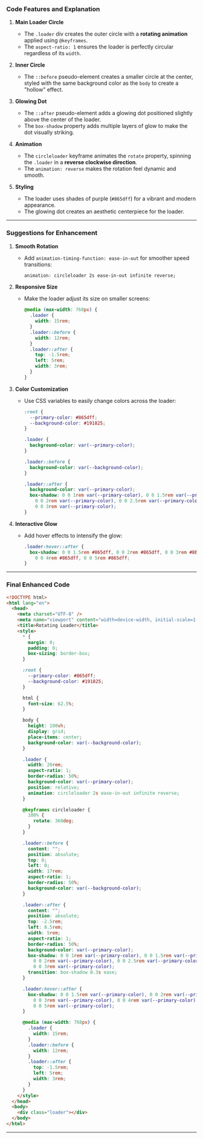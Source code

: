 ### **Code Features and Explanation**

1. **Main Loader Circle**
   - The `.loader` div creates the outer circle with a **rotating animation** applied using `@keyframes`.
   - The `aspect-ratio: 1` ensures the loader is perfectly circular regardless of its `width`.

2. **Inner Circle**
   - The `::before` pseudo-element creates a smaller circle at the center, styled with the same background color as the `body` to create a "hollow" effect.

3. **Glowing Dot**
   - The `::after` pseudo-element adds a glowing dot positioned slightly above the center of the loader.
   - The `box-shadow` property adds multiple layers of glow to make the dot visually striking.

4. **Animation**
   - The `circleloader` keyframe animates the `rotate` property, spinning the `.loader` in a **reverse clockwise direction**.
   - The `animation: reverse` makes the rotation feel dynamic and smooth.

5. **Styling**
   - The loader uses shades of purple (`#865dff`) for a vibrant and modern appearance.
   - The glowing dot creates an aesthetic centerpiece for the loader.

---

### **Suggestions for Enhancement**

1. **Smooth Rotation**
   - Add `animation-timing-function: ease-in-out` for smoother speed transitions:
     ```css
     animation: circleloader 2s ease-in-out infinite reverse;
     ```

2. **Responsive Size**
   - Make the loader adjust its size on smaller screens:
     ```css
     @media (max-width: 768px) {
       .loader {
         width: 15rem;
       }
       .loader::before {
         width: 12rem;
       }
       .loader::after {
         top: -1.5rem;
         left: 5rem;
         width: 3rem;
       }
     }
     ```

3. **Color Customization**
   - Use CSS variables to easily change colors across the loader:
     ```css
     :root {
       --primary-color: #865dff;
       --background-color: #191825;
     }

     .loader {
       background-color: var(--primary-color);
     }

     .loader::before {
       background-color: var(--background-color);
     }

     .loader::after {
       background-color: var(--primary-color);
       box-shadow: 0 0 1rem var(--primary-color), 0 0 1.5rem var(--primary-color),
         0 0 2rem var(--primary-color), 0 0 2.5rem var(--primary-color),
         0 0 3rem var(--primary-color);
     }
     ```

4. **Interactive Glow**
   - Add hover effects to intensify the glow:
     ```css
     .loader:hover::after {
       box-shadow: 0 0 1.5rem #865dff, 0 0 2rem #865dff, 0 0 3rem #865dff,
         0 0 4rem #865dff, 0 0 5rem #865dff;
     }
     ```

---

### **Final Enhanced Code**

```html
<!DOCTYPE html>
<html lang="en">
  <head>
    <meta charset="UTF-8" />
    <meta name="viewport" content="width=device-width, initial-scale=1.0" />
    <title>Rotating Loader</title>
    <style>
      * {
        margin: 0;
        padding: 0;
        box-sizing: border-box;
      }

      :root {
        --primary-color: #865dff;
        --background-color: #191825;
      }

      html {
        font-size: 62.5%;
      }

      body {
        height: 100vh;
        display: grid;
        place-items: center;
        background-color: var(--background-color);
      }

      .loader {
        width: 20rem;
        aspect-ratio: 1;
        border-radius: 50%;
        background-color: var(--primary-color);
        position: relative;
        animation: circleloader 2s ease-in-out infinite reverse;
      }

      @keyframes circleloader {
        100% {
          rotate: 360deg;
        }
      }

      .loader::before {
        content: "";
        position: absolute;
        top: 0;
        left: 0;
        width: 17rem;
        aspect-ratio: 1;
        border-radius: 50%;
        background-color: var(--background-color);
      }

      .loader::after {
        content: "";
        position: absolute;
        top: -2.5rem;
        left: 8.5rem;
        width: 5rem;
        aspect-ratio: 1;
        border-radius: 50%;
        background-color: var(--primary-color);
        box-shadow: 0 0 1rem var(--primary-color), 0 0 1.5rem var(--primary-color),
          0 0 2rem var(--primary-color), 0 0 2.5rem var(--primary-color),
          0 0 3rem var(--primary-color);
        transition: box-shadow 0.3s ease;
      }

      .loader:hover::after {
        box-shadow: 0 0 1.5rem var(--primary-color), 0 0 2rem var(--primary-color),
          0 0 3rem var(--primary-color), 0 0 4rem var(--primary-color),
          0 0 5rem var(--primary-color);
      }

      @media (max-width: 768px) {
        .loader {
          width: 15rem;
        }
        .loader::before {
          width: 12rem;
        }
        .loader::after {
          top: -1.5rem;
          left: 5rem;
          width: 3rem;
        }
      }
    </style>
  </head>
  <body>
    <div class="loader"></div>
  </body>
</html>
```

---